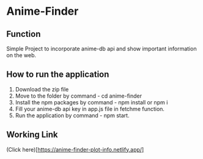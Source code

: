 # Anime-Finder

## Function 
Simple Project to incorporate anime-db api and show important information on the web.

## How to run the application
1. Download the zip file
2. Move to the folder by command - cd anime-finder
3. Install the npm packages by command - npm install or npm i
4. Fill your anime-db api key in app.js file in fetchme function.
5. Run the application by command - npm start.

## Working Link 
(Click here)[https://anime-finder-plot-info.netlify.app/]
